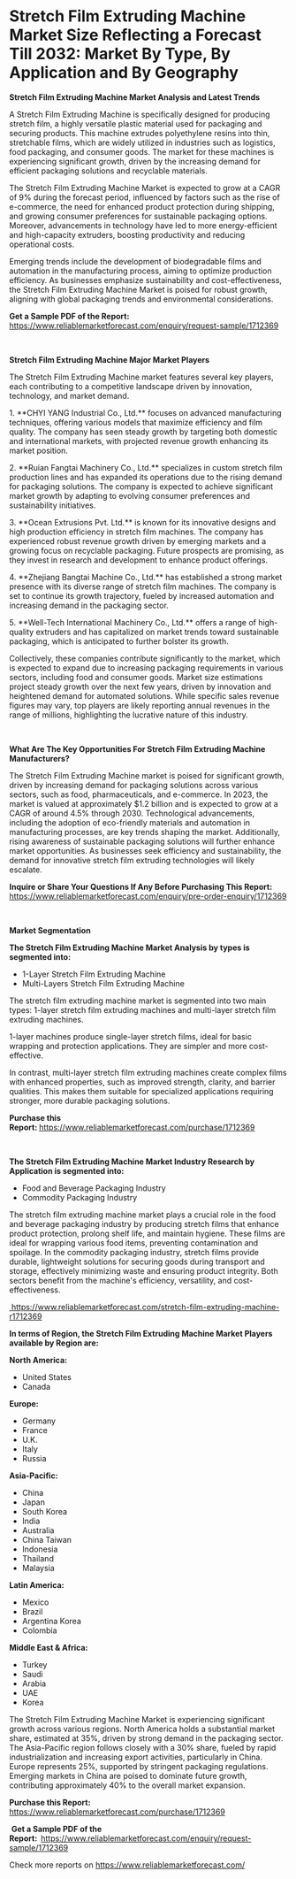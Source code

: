 <p><h1>Stretch Film Extruding Machine Market Size Reflecting a Forecast Till 2032: Market By Type, By Application and By Geography</h1></p><p><strong>Stretch Film Extruding Machine Market Analysis and Latest Trends</strong></p>
<p><p>A Stretch Film Extruding Machine is specifically designed for producing stretch film, a highly versatile plastic material used for packaging and securing products. This machine extrudes polyethylene resins into thin, stretchable films, which are widely utilized in industries such as logistics, food packaging, and consumer goods. The market for these machines is experiencing significant growth, driven by the increasing demand for efficient packaging solutions and recyclable materials. </p><p>The Stretch Film Extruding Machine Market is expected to grow at a CAGR of 9% during the forecast period, influenced by factors such as the rise of e-commerce, the need for enhanced product protection during shipping, and growing consumer preferences for sustainable packaging options. Moreover, advancements in technology have led to more energy-efficient and high-capacity extruders, boosting productivity and reducing operational costs. </p><p>Emerging trends include the development of biodegradable films and automation in the manufacturing process, aiming to optimize production efficiency. As businesses emphasize sustainability and cost-effectiveness, the Stretch Film Extruding Machine Market is poised for robust growth, aligning with global packaging trends and environmental considerations.</p></p>
<p><strong>Get a Sample PDF of the Report:&nbsp;</strong> <a href="https://www.reliablemarketforecast.com/enquiry/request-sample/1712369?utm_campaign=1890&utm_medium=2&utm_source=Github&utm_content=ia&utm_term=11012025&utm_id=stretch-film-extruding-machine">https://www.reliablemarketforecast.com/enquiry/request-sample/1712369</a></p>
<p>&nbsp;</p>
<p><strong>Stretch Film Extruding Machine Major Market Players</strong></p>
<p><p>The Stretch Film Extruding Machine market features several key players, each contributing to a competitive landscape driven by innovation, technology, and market demand. </p><p>1. **CHYI YANG Industrial Co., Ltd.** focuses on advanced manufacturing techniques, offering various models that maximize efficiency and film quality. The company has seen steady growth by targeting both domestic and international markets, with projected revenue growth enhancing its market position.</p><p>2. **Ruian Fangtai Machinery Co., Ltd.** specializes in custom stretch film production lines and has expanded its operations due to the rising demand for packaging solutions. The company is expected to achieve significant market growth by adapting to evolving consumer preferences and sustainability initiatives.</p><p>3. **Ocean Extrusions Pvt. Ltd.** is known for its innovative designs and high production efficiency in stretch film machines. The company has experienced robust revenue growth driven by emerging markets and a growing focus on recyclable packaging. Future prospects are promising, as they invest in research and development to enhance product offerings.</p><p>4. **Zhejiang Bangtai Machine Co., Ltd.** has established a strong market presence with its diverse range of stretch film machines. The company is set to continue its growth trajectory, fueled by increased automation and increasing demand in the packaging sector.</p><p>5. **Well-Tech International Machinery Co., Ltd.** offers a range of high-quality extruders and has capitalized on market trends toward sustainable packaging, which is anticipated to further bolster its growth.</p><p>Collectively, these companies contribute significantly to the market, which is expected to expand due to increasing packaging requirements in various sectors, including food and consumer goods. Market size estimations project steady growth over the next few years, driven by innovation and heightened demand for automated solutions. While specific sales revenue figures may vary, top players are likely reporting annual revenues in the range of millions, highlighting the lucrative nature of this industry.</p></p>
<p>&nbsp;</p>
<p><strong>What Are The Key Opportunities For Stretch Film Extruding Machine Manufacturers?</strong></p>
<p><p>The Stretch Film Extruding Machine market is poised for significant growth, driven by increasing demand for packaging solutions across various sectors, such as food, pharmaceuticals, and e-commerce. In 2023, the market is valued at approximately $1.2 billion and is expected to grow at a CAGR of around 4.5% through 2030. Technological advancements, including the adoption of eco-friendly materials and automation in manufacturing processes, are key trends shaping the market. Additionally, rising awareness of sustainable packaging solutions will further enhance market opportunities. As businesses seek efficiency and sustainability, the demand for innovative stretch film extruding technologies will likely escalate.</p></p>
<p><strong>Inquire or Share Your Questions If Any Before Purchasing This Report:</strong> <a href="https://www.reliablemarketforecast.com/enquiry/pre-order-enquiry/1712369?utm_campaign=1890&utm_medium=2&utm_source=Github&utm_content=ia&utm_term=11012025&utm_id=stretch-film-extruding-machine">https://www.reliablemarketforecast.com/enquiry/pre-order-enquiry/1712369</a></p>
<p>&nbsp;</p>
<p><strong>Market Segmentation</strong></p>
<p><strong>The Stretch Film Extruding Machine Market Analysis by types is segmented into:</strong></p>
<p><ul><li>1-Layer Stretch Film Extruding Machine</li><li>Multi-Layers Stretch Film Extruding Machine</li></ul></p>
<p><p>The stretch film extruding machine market is segmented into two main types: 1-layer stretch film extruding machines and multi-layer stretch film extruding machines. </p><p>1-layer machines produce single-layer stretch films, ideal for basic wrapping and protection applications. They are simpler and more cost-effective. </p><p>In contrast, multi-layer stretch film extruding machines create complex films with enhanced properties, such as improved strength, clarity, and barrier qualities. This makes them suitable for specialized applications requiring stronger, more durable packaging solutions.</p></p>
<p><strong>Purchase this Report:&nbsp;</strong><a href="https://www.reliablemarketforecast.com/purchase/1712369?utm_campaign=1890&utm_medium=2&utm_source=Github&utm_content=ia&utm_term=11012025&utm_id=stretch-film-extruding-machine">https://www.reliablemarketforecast.com/purchase/1712369</a></p>
<p>&nbsp;</p>
<p><strong>The Stretch Film Extruding Machine Market Industry Research by Application is segmented into:</strong></p>
<p><ul><li>Food and Beverage Packaging Industry</li><li>Commodity Packaging Industry</li></ul></p>
<p><p>The stretch film extruding machine market plays a crucial role in the food and beverage packaging industry by producing stretch films that enhance product protection, prolong shelf life, and maintain hygiene. These films are ideal for wrapping various food items, preventing contamination and spoilage. In the commodity packaging industry, stretch films provide durable, lightweight solutions for securing goods during transport and storage, effectively minimizing waste and ensuring product integrity. Both sectors benefit from the machine's efficiency, versatility, and cost-effectiveness.</p></p>
<p><a href="https://www.reliablemarketforecast.com/stretch-film-extruding-machine-r1712369?utm_campaign=1890&utm_medium=2&utm_source=Github&utm_content=ia&utm_term=11012025&utm_id=stretch-film-extruding-machine">&nbsp;https://www.reliablemarketforecast.com/stretch-film-extruding-machine-r1712369</a></p>
<p><strong>In terms of Region, the Stretch Film Extruding Machine Market Players available by Region are:</strong></p>
<p>
    <p> <strong> North America: </strong>
        <ul>
            <li>United States</li>
            <li>Canada</li>
        </ul>
        </p> 
    <p> <strong> Europe: </strong>
        <ul>
            <li>Germany</li>
            <li>France</li>
            <li>U.K.</li>
            <li>Italy</li>
            <li>Russia</li>
        </ul>
        </p> 
    <p> <strong> Asia-Pacific: </strong>
        <ul>
            <li>China</li>
            <li>Japan</li>
            <li>South Korea</li>
            <li>India</li>
            <li>Australia</li>
            <li>China Taiwan</li>
            <li>Indonesia</li>
            <li>Thailand</li>
            <li>Malaysia</li>
        </ul>
        </p> 
    <p> <strong> Latin America: </strong>
        <ul>
            <li>Mexico</li>
            <li>Brazil</li>
            <li>Argentina Korea</li>
            <li>Colombia</li>
        </ul>
        </p> 
    <p> <strong> Middle East & Africa: </strong>
        <ul>
            <li>Turkey</li>
            <li>Saudi</li>
            <li>Arabia</li>
            <li>UAE</li>
            <li>Korea</li>
        </ul>
    </p>
    </p>
<p><p>The Stretch Film Extruding Machine Market is experiencing significant growth across various regions. North America holds a substantial market share, estimated at 35%, driven by strong demand in the packaging sector. The Asia-Pacific region follows closely with a 30% share, fueled by rapid industrialization and increasing export activities, particularly in China. Europe represents 25%, supported by stringent packaging regulations. Emerging markets in China are poised to dominate future growth, contributing approximately 40% to the overall market expansion.</p></p>
<p><strong>Purchase this Report: </strong><a href="https://www.reliablemarketforecast.com/purchase/1712369?utm_campaign=1890&utm_medium=2&utm_source=Github&utm_content=ia&utm_term=11012025&utm_id=stretch-film-extruding-machine">https://www.reliablemarketforecast.com/purchase/1712369</a></p>
<p>&nbsp;<strong>Get a Sample PDF of the Report:&nbsp;&nbsp;</strong><a href="https://www.reliablemarketforecast.com/enquiry/request-sample/1712369?utm_campaign=1890&utm_medium=2&utm_source=Github&utm_content=ia&utm_term=11012025&utm_id=stretch-film-extruding-machine">https://www.reliablemarketforecast.com/enquiry/request-sample/1712369</a></p>
<p><strong></strong></p>
<p>Check more reports on <a href="https://www.reliablemarketforecast.com/?utm_campaign=1890&utm_medium=2&utm_source=Github&utm_content=ia&utm_term=11012025&utm_id=stretch-film-extruding-machine">https://www.reliablemarketforecast.com/</a></p>